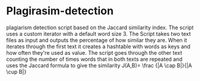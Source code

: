 # Plagirasim-detection
plagiarism detection script based on the Jaccard similarity index. The script uses a custom iterator with a default word size 3. The Script takes two text files as input and outputs the percentage of how similar they are. When it iterates through the first text it creates a hashtable with words as keys and how often they're used as value. The script goes through the other text counting the number of times words that in both texts are repeated and uses the Jaccard formula to give the similarity J(A,B)= \frac {|A \cap B|}{|A \cup B|}

